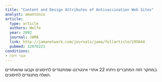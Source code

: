 ```yaml
---
title: "Content and Design Attributes of Antivaccination Web Sites"
analyst: amantonio
article:
  type: article
  authors: Wolfe
  year: 2002
  journal: JAMA
  link: http://jamanetwork.com/journals/jama/fullarticle/195044
  pubmed: 12076221
conditions:
- אנטי חיסון
---
```


במחקר הזה המחברים ניתחו 22 אתרי אינטרנט שמתנגדים לחיסונים וקבעו שהאתרים האלה מתנגדים לחיסונים.
